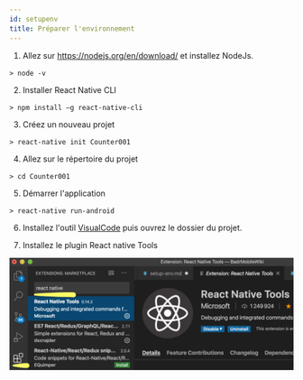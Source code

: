 ```yaml
---
id: setupenv
title: Préparer l'environnement
---
```


1) Allez sur https://nodejs.org/en/download/ et installez NodeJs.
```console
> node -v
```

2) Installer React Native CLI
```console
> npm install –g react-native-cli
```

3) Créez un nouveau projet
```console
> react-native init Counter001
```

4) Allez sur le répertoire du projet
```console
> cd Counter001
```

5) Démarrer l'application
```console
> react-native run-android
```

6) Installez l'outil [VisualCode](https://code.visualstudio.com/) puis ouvrez le dossier du projet.

7) Installez le plugin React native Tools 

![](assets/visualcode.png)